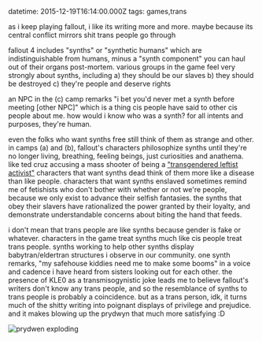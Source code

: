 datetime: 2015-12-19T16:14:00.000Z
tags: games,trans

as i keep playing fallout, i like its writing more and more. maybe because its central conflict mirrors shit trans people go through

fallout 4 includes "synths" or "synthetic humans" which are indistinguishable from humans, minus a "synth component" you can haul out of their organs post-mortem. various groups in the game feel very strongly about synths, including a) they should be our slaves b) they should be destroyed c) they're people and deserve rights

an NPC in the (c) camp remarks "i bet you'd never met a synth before meeting [other NPC]" which is a thing cis people have said to other cis people about me. how would i know who was a synth? for all intents and purposes, they're human.

even the folks who want synths free still think of them as strange and other. in camps (a) and (b), fallout's characters philosophize synths until they're no longer living, breathing, feeling beings, just curiosities and anathema. like ted cruz accusing a mass shooter of being a ["transgendered leftist activist"][zodiac] characters that want synths dead think of them more like a disease than like people. characters that want synths enslaved sometimes remind me of fetishists who don't bother with whether or not we're people, because we only exist to advance their selfish fantasies. the synths that obey their slavers have rationalized the power granted by their loyalty, and demonstrate understandable concerns about biting the hand that feeds.

i don't mean that trans people are like synths because gender is fake or whatever. characters in the game treat synths much like cis people treat trans people. synths working to help other synths display babytran/eldertran structures i observe in our community. one synth remarks, "my safehouse kiddies need me to make some booms" in a voice and cadence i have heard from sisters looking out for each other. the presence of KLE0 as a transmisogynistic joke leads me to believe fallout's writers don't know any trans people, and so the resemblance of synths to trans people is probably a coincidence. but as a trans person, idk, it turns much of the shitty writing into poignant displays of privilege and prejudice. and it makes blowing up the prydwyn that much more satisfying :D

![prydwen exploding](img/prydwen.jpg)

[zodiac]: http://web.archive.org/web/20160317213624/http://thinkprogress.org/lgbt/2015/11/29/3726311/ted-cruz-planned-parenthood-shooting-transgendered/